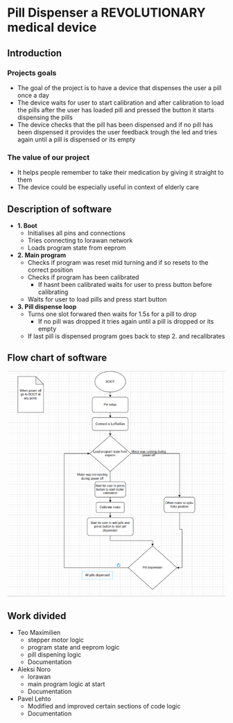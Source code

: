 # Pill Dispenser a REVOLUTIONARY medical device

## Introduction

### Projects goals
* The goal of the project is to have a device that dispenses the user a pill once a day
* The device waits for user to start calibration and after calibration to load the pills after the user has loaded pill and pressed the button it starts dispensing the pills
* The device checks that the pill has been dispensed and if no pill has been dispensed it provides the user feedback trough the led and tries again until a pill is dispensed or its empty

### The value of our project
* It helps people remember to take their medication by giving it straight to them
* The device could be especially useful in context of elderly care

## Description of software
* **1. Boot**
  * Initialises all pins and connections
  * Tries connecting to lorawan network
  * Loads program state from eeprom
* **2. Main program**
  * Checks if program was reset mid turning and if so resets to the correct position
  * Checks if program has been calibrated
    * If hasnt been calibrated waits for user to press button before calibrating
  * Waits for user to load pills and press start button
* **3. Pill dispense loop**
  * Turns one slot forwared then waits for 1.5s for a pill to drop
    * If no pill was dropped it tries again until a pill is dropped or its empty
  * If last pill is dispensed program goes back to step 2. and recalibrates

## Flow chart of software
![flow_chart](./images/flow_chart.png)


## Work divided
  * Teo Maximilien
    * stepper motor logic
    * program state and eeprom logic
    * pill dispening logic
    * Documentation
  * Aleksi Noro
    * lorawan
    * main program logic at start
    * Documentation
  * Pavel Lehto
    * Modified and improved certain sections of code logic
    * Documentation
